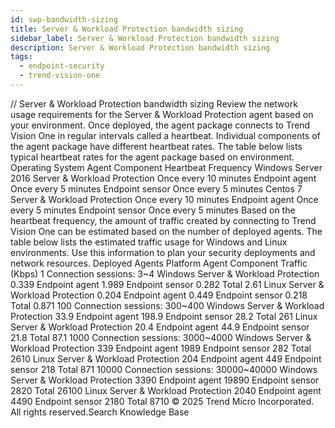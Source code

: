 ```yaml
---
id: swp-bandwidth-sizing
title: Server & Workload Protection bandwidth sizing
sidebar_label: Server & Workload Protection bandwidth sizing
description: Server & Workload Protection bandwidth sizing
tags:
  - endpoint-security
  - trend-vision-one
---
```


/*<![CDATA[*/ $('#title').html($('meta[name=map-description]').attr('content')); /*]]>*/ Server & Workload Protection bandwidth sizing Review the network usage requirements for the Server & Workload Protection agent based on your environment. Once deployed, the agent package connects to Trend Vision One in regular intervals called a heartbeat. Individual components of the agent package have different heartbeat rates. The table below lists typical heartbeat rates for the agent package based on environment. Operating System Agent Component Heartbeat Frequency Windows Server 2016 Server & Workload Protection Once every 10 minutes Endpoint agent Once every 5 minutes Endpoint sensor Once every 5 minutes Centos 7 Server & Workload Protection Once every 10 minutes Endpoint agent Once every 5 minutes Endpoint sensor Once every 5 minutes Based on the heartbeat frequency, the amount of traffic created by connecting to Trend Vision One can be estimated based on the number of deployed agents. The table below lists the estimated traffic usage for Windows and Linux environments. Use this information to plan your security deployments and network resources. Deployed Agents Platform Agent Component Traffic (Kbps) 1 Connection sessions: 3~4 Windows Server & Workload Protection 0.339 Endpoint agent 1.989 Endpoint sensor 0.282 Total 2.61 Linux Server & Workload Protection 0.204 Endpoint agent 0.449 Endpoint sensor 0.218 Total 0.871 100 Connection sessions: 300~400 Windows Server & Workload Protection 33.9 Endpoint agent 198.9 Endpoint sensor 28.2 Total 261 Linux Server & Workload Protection 20.4 Endpoint agent 44.9 Endpoint sensor 21.8 Total 87.1 1000 Connection sessions: 3000~4000 Windows Server & Workload Protection 339 Endpoint agent 1989 Endpoint sensor 282 Total 2610 Linux Server & Workload Protection 204 Endpoint agent 449 Endpoint sensor 218 Total 871 10000 Connection sessions: 30000~40000 Windows Server & Workload Protection 3390 Endpoint agent 19890 Endpoint sensor 2820 Total 26100 Linux Server & Workload Protection 2040 Endpoint agent 4490 Endpoint sensor 2180 Total 8710 © 2025 Trend Micro Incorporated. All rights reserved.Search Knowledge Base